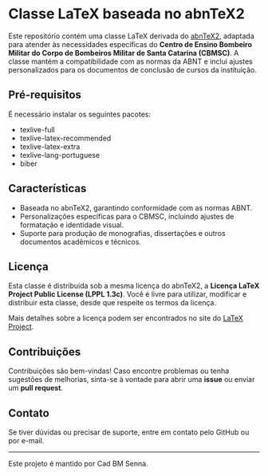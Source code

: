 # Classe LaTeX baseada no abnTeX2

Este repositório contém uma classe LaTeX derivada do [abnTeX2](https://github.com/abntex/abntex2), adaptada para atender às necessidades específicas do **Centro de Ensino Bombeiro Militar do Corpo de Bombeiros Militar de Santa Catarina (CBMSC)**. A classe mantém a compatibilidade com as normas da ABNT e inclui ajustes personalizados para os documentos de conclusão de cursos da instituição.

## Pré-requisitos
 É necessário instalar os seguintes pacotes:
 - texlive-full 
 - texlive-latex-recommended
 - texlive-latex-extra
 - texlive-lang-portuguese
 - biber

## Características

- Baseada no abnTeX2, garantindo conformidade com as normas ABNT.
- Personalizações específicas para o CBMSC, incluindo ajustes de formatação e identidade visual.
- Suporte para produção de monografias, dissertações e outros documentos acadêmicos e técnicos.

## Licença

Esta classe é distribuída sob a mesma licença do abnTeX2, a **Licença LaTeX Project Public License (LPPL 1.3c)**. Você é livre para utilizar, modificar e distribuir esta classe, desde que respeite os termos da licença.

Mais detalhes sobre a licença podem ser encontrados no site do [LaTeX Project](https://www.latex-project.org/lppl/).

## Contribuições

Contribuições são bem-vindas! Caso encontre problemas ou tenha sugestões de melhorias, sinta-se à vontade para abrir uma **issue** ou enviar um **pull request**.

## Contato

Se tiver dúvidas ou precisar de suporte, entre em contato pelo GitHub ou por e-mail.

---

Este projeto é mantido por Cad BM Senna.
